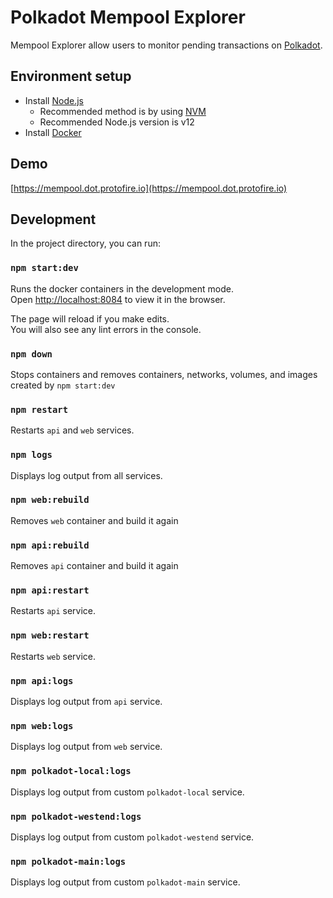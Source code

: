 # Polkadot Mempool Explorer

Mempool Explorer allow users to monitor pending transactions on [Polkadot](https://polkadot.network/). 

## Environment setup

 - Install [Node.js](https://nodejs.org/)
   - Recommended method is by using [NVM](https://github.com/creationix/nvm)
   - Recommended Node.js version is v12
 - Install [Docker](https://docs.docker.com/get-docker/)

## Demo

[https://mempool.dot.protofire.io](https://mempool.dot.protofire.io)

## Development

In the project directory, you can run:

### `npm start:dev`

Runs the docker containers in the development mode.\
Open [http://localhost:8084](http://localhost:8084) to view it in the browser.

The page will reload if you make edits.\
You will also see any lint errors in the console.

### `npm down`

Stops containers and removes containers, networks, volumes, and images created by `npm start:dev`

### `npm restart`

Restarts `api` and `web` services.

### `npm logs`

Displays log output from all services.

### `npm web:rebuild`

Removes `web` container and build it again

### `npm api:rebuild`

Removes `api` container and build it again

### `npm api:restart`

Restarts `api` service.

### `npm web:restart`

Restarts `web` service.

### `npm api:logs`

Displays log output from `api` service.

### `npm web:logs`

Displays log output from `web` service.

### `npm polkadot-local:logs`

Displays log output from custom `polkadot-local` service.

### `npm polkadot-westend:logs`

Displays log output from custom `polkadot-westend` service.

### `npm polkadot-main:logs`

Displays log output from custom `polkadot-main` service.
